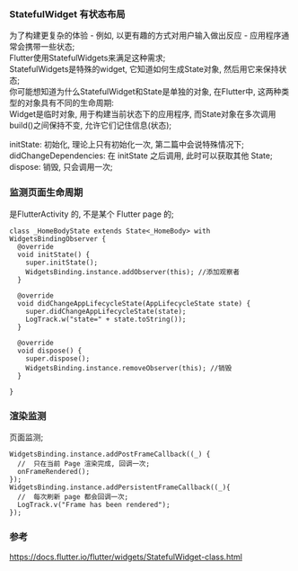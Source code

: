 ### StatefulWidget 有状态布局  
为了构建更复杂的体验 - 例如, 以更有趣的方式对用户输入做出反应 - 应用程序通常会携带一些状态;  
Flutter使用StatefulWidgets来满足这种需求;  
StatefulWidgets是特殊的widget, 它知道如何生成State对象, 然后用它来保持状态;  
你可能想知道为什么StatefulWidget和State是单独的对象, 在Flutter中, 这两种类型的对象具有不同的生命周期:    
Widget是临时对象, 用于构建当前状态下的应用程序, 而State对象在多次调用build()之间保持不变, 允许它们记住信息(状态);  

initState: 初始化, 理论上只有初始化一次, 第二篇中会说特殊情况下;  
didChangeDependencies: 在 initState 之后调用, 此时可以获取其他 State;  
dispose: 销毁, 只会调用一次;  

### 监测页面生命周期  
是FlutterActivity 的, 不是某个 Flutter page 的;  
```
class _HomeBodyState extends State<_HomeBody> with WidgetsBindingObserver {
  @override
  void initState() {
    super.initState();
    WidgetsBinding.instance.addObserver(this); //添加观察者
  }

  @override
  void didChangeAppLifecycleState(AppLifecycleState state) {
    super.didChangeAppLifecycleState(state);
    LogTrack.w("state=" + state.toString());
  }

  @override
  void dispose() {
    super.dispose();
    WidgetsBinding.instance.removeObserver(this); //销毁
  }
 
}
```
### 渲染监测  
页面监测;  
```
WidgetsBinding.instance.addPostFrameCallback((_) {
  //  只在当前 Page 渲染完成, 回调一次;  
  onFrameRendered();
});
WidgetsBinding.instance.addPersistentFrameCallback((_){
  //  每次刷新 page 都会回调一次;  
  LogTrack.v("Frame has been rendered");
});
```
### 参考  
https://docs.flutter.io/flutter/widgets/StatefulWidget-class.html  
